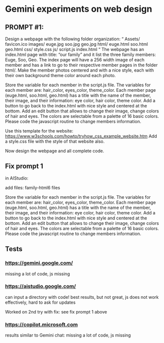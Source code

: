 # Gemini experiments on web design

## PROMPT #1:

Design a webpage with the following folder organization:
“
Assets/
    favicon.ico
	images/
		euge.jpg
		soo.jpg
		geo.jpg
html/
	euge.html
	soo.html
	geo.html
css/
    style.css
js/
	script.js
index.html
“
The webpage has an index.html page with title: “our family” and it list the three family members: Euge, Soo, Geo. 
The index page will have a 256 width image of each member and has a link to go to their respective member pages in the folder html/.
Make the member photos centered and with a nice style, each with their own background theme color around each photo.

Store the variable for each member in the script.js file. The variables for each member are: hair_color, eyes_color, theme_color.
Each member page (euge.html, soo.html, geo.html) has a title with the name of the member, their image, and their information: eye color, hair color, theme color. Add a button to go back to the index.html with nice style and centered at the bottom. Add an edit button that allows to change their image, change colors of hair and eyes. The colors are selectable from a palette of 16 basic colors. Please code the javascript routine to change members information.

Use this template for the website: 
https://www.w3schools.com/howto/tryhow_css_example_website.htm
Add a style.css file with the style of that website also.

Now design the webpage and all complete code.


## Fix prompt 1

in AIStudio: 

add files:
family-html6 files

Store the variable for each member in the script.js file. The variables for each member are: hair_color, eyes_color, theme_color.
Each member page (euge.html, soo.html, geo.html) has a title with the name of the member, their image, and their information: eye color, hair color, theme color. Add a button to go back to the index.html with nice style and centered at the bottom. Add an edit button that allows to change their image, change colors of hair and eyes. The colors are selectable from a palette of 16 basic colors. Please code the javascript routine to change members information.


## Tests

### https://gemini.google.com/

missing a lot of code, js missing

### https://aistudio.google.com/

can input a directory with code!
best results, but not great, js does not work effectively, hard to ask for updates

Worked on 2nd try with fix: see fix prompt 1 above


### https://copilot.microsoft.com

results similar to Gemini chat: missing a lot of code, js missing